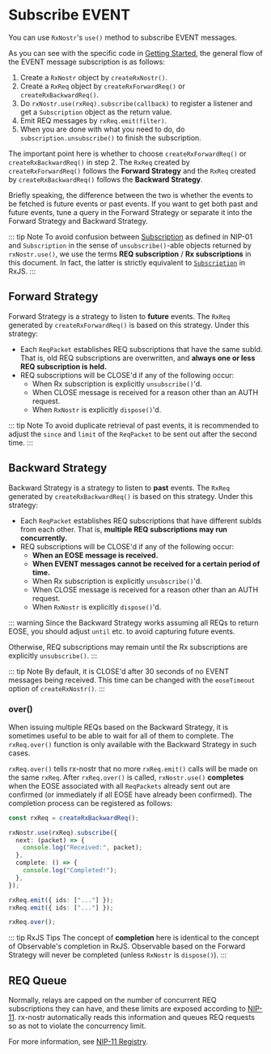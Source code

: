 # Subscribe EVENT

You can use `RxNostr`'s `use()` method to subscribe EVENT messages.

As you can see with the specific code in [Getting Started](./getting-started), the general flow of the EVENT message subscription is as follows:

1. Create a `RxNostr` object by `createRxNostr()`.
2. Create a `RxReq` object by `createRxForwardReq()` or `createRxBackwardReq()`.
3. Do `rxNostr.use(rxReq).subscribe(callback)` to register a listener and get a `Subscription` object as the return value.
4. Emit REQ messages by `rxReq.emit(filter)`.
5. When you are done with what you need to do, do `subscription.unsubscribe()` to finish the subscription.

The important point here is whether to choose `createRxForwardReq()` or `createRxBackwardReq()` in step 2.
The `RxReq` created by `createRxForwardReq()` follows the **Forward Strategy** and the `RxReq` created by `createRxBackwardReq()` follows the **Backward Strategy**.

Briefly speaking, the difference between the two is whether the events to be fetched is future events or past events.
If you want to get both past and future events, tune a query in the Forward Strategy or separate it into the Forward Strategy and Backward Strategy.

::: tip Note
To avoid confusion between [Subscription](https://github.com/nostr-protocol/nips/blob/master/01.md#from-client-to-relay-sending-events-and-creating-subscriptions) as defined in NIP-01 and `Subscription` in the sense of `unsubscribe()`-able objects returned by `rxNostr.use()`, we use the terms **REQ subscription** / **Rx subscriptions** in this document. In fact, the latter is strictly equivalent to [`Subscription`](https://rxjs.dev/guide/subscription) in RxJS.
:::

## Forward Strategy

Forward Strategy is a strategy to listen to **future** events. The `RxReq` generated by `createRxForwardReq()` is based on this strategy. Under this strategy:

- Each `ReqPacket` establishes REQ subscriptions that have the same subId. That is, old REQ subscriptions are overwritten, and **always one or less REQ subscription is held.**
- REQ subscriptions will be CLOSE'd if any of the following occur:
  - When Rx subscription is explicitly `unsubscribe()`'d.
  - When CLOSE message is received for a reason other than an AUTH request.
  - When `RxNostr` is explicitly `dispose()`'d.

::: tip Note
To avoid duplicate retrieval of past events, it is recommended to adjust the `since` and `limit` of the `ReqPacket` to be sent out after the second time.
:::

## Backward Strategy

Backward Strategy is a strategy to listen to **past** events. The `RxReq` generated by `createRxBackwardReq()` is based on this strategy. Under this strategy:

- Each `ReqPacket` establishes REQ subscriptions that have different subIds from each other. That is, **multiple REQ subscriptions may run concurrently.**
- REQ subscriptions will be CLOSE'd if any of the following occur:
  - **When an EOSE message is received.**
  - **When EVENT messages cannot be received for a certain period of time.**
  - When Rx subscription is explicitly `unsubscribe()`'d.
  - When CLOSE message is received for a reason other than an AUTH request.
  - When `RxNostr` is explicitly `dispose()`'d.

::: warning
Since the Backward Strategy works assuming all REQs to return EOSE, you should adjust `until` etc. to avoid capturing future events.

Otherwise, REQ subscriptions may remain until the Rx subscriptions are explicitly `unsubscribe()`.
:::

::: tip Note
By default, it is CLOSE'd after 30 seconds of no EVENT messages being received. This time can be changed with the `eoseTimeout` option of `createRxNostr()`.
:::

### over()

When issuing multiple REQs based on the Backward Strategy, it is sometimes useful to be able to wait for all of them to complete. The `rxReq.over()` function is only available with the Backward Strategy in such cases.

`rxReq.over()` tells rx-nostr that no more `rxReq.emit()` calls will be made on the same `rxReq`. After `rxReq.over()` is called, `rxNostr.use()` **completes** when the EOSE associated with all `ReqPackets` already sent out are confirmed (or immediately if all EOSE have already been confirmed). The completion process can be registered as follows:

```ts
const rxReq = createRxBackwardReq();

rxNostr.use(rxReq).subscribe({
  next: (packet) => {
    console.log("Received:", packet);
  },
  complete: () => {
    console.log("Completed!");
  },
});

rxReq.emit({ ids: ["..."] });
rxReq.emit({ ids: ["..."] });

rxReq.over();
```

::: tip RxJS Tips
The concept of **completion** here is identical to the concept of Observable's completion in RxJS. Observable based on the Forward Strategy will never be completed (unless `RxNostr` is `dispose()`).
:::

## REQ Queue

Normally, relays are capped on the number of concurrent REQ subscriptions they can have, and these limits are exposed according to [NIP-11](https://github.com/nostr-protocol/nips/blob/master/11.md). rx-nostr automatically reads this information and queues REQ requests so as not to violate the concurrency limit.

For more information, see [NIP-11 Registry](./nip11-registry).
